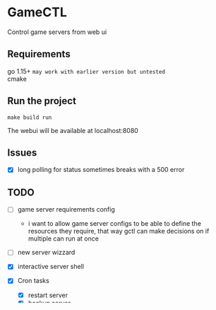 # GameCTL
Control game servers from web ui

## Requirements
go 1.15+ `may work with earlier version but untested` \
cmake

## Run the project
```shell
make build run
```
The webui will be available at localhost:8080

## Issues
- [x] long polling for status sometimes breaks with a 500 error

## TODO
- [ ] game server requirements config
    - i want to allow game server configs to be able to define the resources
      they require, that way gctl can make decisions on if multiple can run at once
- [ ] new server wizzard
- [x] interactive server shell
- [x] Cron tasks
    - [x] restart server
    - [x] backup server
- [x] implement start/stop restart in frontend
- [x] implement status in frontend
- [x] world backups
- [x] activity monitor
- [x] server logs
    - [x] add to config
    - [x] should be able to have multple log files/commands
    - [x] add websocket endpoint for streaming logs
        - ended up using http streams instead of web sockets
    - [x] add option to frontend (show in modal)
- [x] reload app config


## Directory structure
- **.temp/** used for creating temp files during world download process  
- **.config/** this is where the yaml files for setting up the game servers live  
- **cmd/** this is where the main function for the binary lives
- **configs/** example crap for congfigs  
- **internal/** this is where the backend logic exists  
- **web/assets/** this is where all the public available assets exist (css, js, images etc.)  
- **web/views/** this is where the template files exist (they need to be .tmpl files currently but i can change that to .html if you prefer)  
- **.env** the contents of this file get loaded as environment variables on boot 

